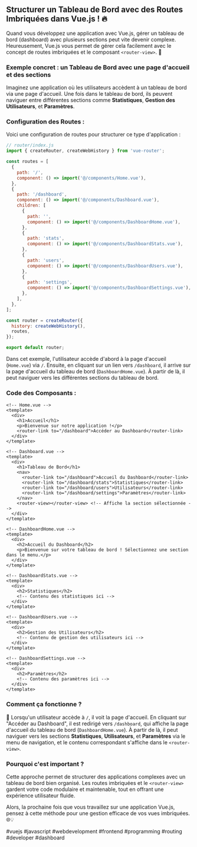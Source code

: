 ## Structurer un Tableau de Bord avec des Routes Imbriquées dans Vue.js ! 🔥

Quand vous développez une application avec Vue.js, gérer un tableau de bord (dashboard) avec plusieurs sections peut vite devenir complexe. Heureusement, Vue.js vous permet de gérer cela facilement avec le concept de routes imbriquées et le composant `<router-view>`. 🎯

### **Exemple concret : un Tableau de Bord avec une page d'accueil et des sections** 

Imaginez une application où les utilisateurs accèdent à un tableau de bord via une page d'accueil. Une fois dans le tableau de bord, ils peuvent naviguer entre différentes sections comme **Statistiques**, **Gestion des Utilisateurs**, et **Paramètres**.

### **Configuration des Routes :**

Voici une configuration de routes pour structurer ce type d'application :

```javascript
// router/index.js
import { createRouter, createWebHistory } from 'vue-router';

const routes = [
  {
    path: '/',
    component: () => import('@/components/Home.vue'),
  },
  {
    path: '/dashboard',
    component: () => import('@/components/Dashboard.vue'),
    children: [
      {
        path: '',
        component: () => import('@/components/DashboardHome.vue'),
      },
      {
        path: 'stats',
        component: () => import('@/components/DashboardStats.vue'),
      },
      {
        path: 'users',
        component: () => import('@/components/DashboardUsers.vue'),
      },
      {
        path: 'settings',
        component: () => import('@/components/DashboardSettings.vue'),
      },
    ],
  },
];

const router = createRouter({
  history: createWebHistory(),
  routes,
});

export default router;
```

Dans cet exemple, l'utilisateur accède d'abord à la page d'accueil (`Home.vue`) via `/`. Ensuite, en cliquant sur un lien vers `/dashboard`, il arrive sur la page d'accueil du tableau de bord (`DashboardHome.vue`). À partir de là, il peut naviguer vers les différentes sections du tableau de bord.

### **Code des Composants :**

```vue
<!-- Home.vue -->
<template>
  <div>
    <h1>Accueil</h1>
    <p>Bienvenue sur notre application !</p>
    <router-link to="/dashboard">Accéder au Dashboard</router-link>
  </div>
</template>
```

```vue
<!-- Dashboard.vue -->
<template>
  <div>
    <h1>Tableau de Bord</h1>
    <nav>
      <router-link to="/dashboard">Accueil du Dashboard</router-link>
      <router-link to="/dashboard/stats">Statistiques</router-link>
      <router-link to="/dashboard/users">Utilisateurs</router-link>
      <router-link to="/dashboard/settings">Paramètres</router-link>
    </nav>
    <router-view></router-view> <!-- Affiche la section sélectionnée -->
  </div>
</template>
```

```vue
<!-- DashboardHome.vue -->
<template>
  <div>
    <h2>Accueil du Dashboard</h2>
    <p>Bienvenue sur votre tableau de bord ! Sélectionnez une section dans le menu.</p>
  </div>
</template>
```

```vue
<!-- DashboardStats.vue -->
<template>
  <div>
    <h2>Statistiques</h2>
    <!-- Contenu des statistiques ici -->
  </div>
</template>
```

```vue
<!-- DashboardUsers.vue -->
<template>
  <div>
    <h2>Gestion des Utilisateurs</h2>
    <!-- Contenu de gestion des utilisateurs ici -->
  </div>
</template>
```

```vue
<!-- DashboardSettings.vue -->
<template>
  <div>
    <h2>Paramètres</h2>
    <!-- Contenu des paramètres ici -->
  </div>
</template>
```

### **Comment ça fonctionne ?**

🧩 Lorsqu'un utilisateur accède à `/`, il voit la page d'accueil. En cliquant sur "Accéder au Dashboard", il est redirigé vers `/dashboard`, qui affiche la page d'accueil du tableau de bord (`DashboardHome.vue`). À partir de là, il peut naviguer vers les sections **Statistiques**, **Utilisateurs**, et **Paramètres** via le menu de navigation, et le contenu correspondant s'affiche dans le `<router-view>`.

### **Pourquoi c'est important ?**

Cette approche permet de structurer des applications complexes avec un tableau de bord bien organisé. Les routes imbriquées et le `<router-view>` gardent votre code modulaire et maintenable, tout en offrant une expérience utilisateur fluide.

Alors, la prochaine fois que vous travaillez sur une application Vue.js, pensez à cette méthode pour une gestion efficace de vos vues imbriquées. 🌐💡

#vuejs #javascript #webdevelopment #frontend #programming #routing #developer #dashboard
